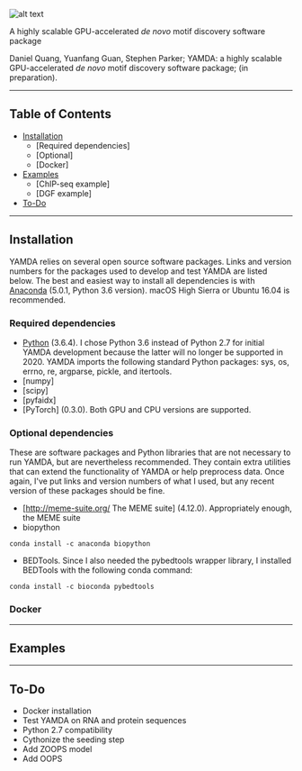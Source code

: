 ![alt text](https://raw.githubusercontent.com/daquang/YAMDA/master/logo/logoYAMDA.jpg?token=ADRfUF9JObmq5QPrx0wpIk4d7D-8HnLgks5afSfawA%3D%3D "Fast GPU-enabled motif discovery")

A highly scalable GPU-accelerated *de novo* motif discovery software package

Daniel Quang, Yuanfang Guan, Stephen Parker; YAMDA: a highly scalable GPU-accelerated *de novo* motif discovery software package; (in preparation).

---

## Table of Contents
* [Installation](#installation)
    * [Required dependencies]
    * [Optional]
    * [Docker]
* [Examples](#examples)
    * [ChIP-seq example]
    * [DGF example]
* [To-Do](#to-do)

---

## Installation

YAMDA relies on several open source software packages. Links and version numbers for the packages used to develop and
test YAMDA are listed below. The best and easiest way to install all dependencies is with
[Anaconda](https://www.anaconda.com/) (5.0.1, Python 3.6 version). macOS High Sierra or Ubuntu 16.04 is recommended.

### Required dependencies
* [Python](https://www.python.org) (3.6.4). I chose Python 3.6 instead of Python 2.7 for initial YAMDA development
because the latter will  no longer be supported in 2020. YAMDA imports the following standard Python packages:
sys, os, errno, re, argparse, pickle, and itertools.
* [numpy]
* [scipy]
* [pyfaidx]
* [PyTorch] (0.3.0). Both GPU and CPU versions are supported.

### Optional dependencies
These are software packages and Python libraries that are not necessary to run YAMDA, but are nevertheless recommended.
They contain extra utilities that can extend the functionality of YAMDA or help preprocess data. Once again, I've put
links and version numbers of what I used, but any recent version of these packages should be fine.


* [http://meme-suite.org/ The MEME suite] (4.12.0). Appropriately enough, the MEME suite
* biopython
```
conda install -c anaconda biopython
```
* BEDTools. Since I also needed the pybedtools wrapper library, I installed BEDTools with the following conda command:
```
conda install -c bioconda pybedtools
```

### Docker

---

## Examples

---

## To-Do
* Docker installation
* Test YAMDA on RNA and protein sequences
* Python 2.7 compatibility
* Cythonize the seeding step
* Add ZOOPS model
* Add OOPS